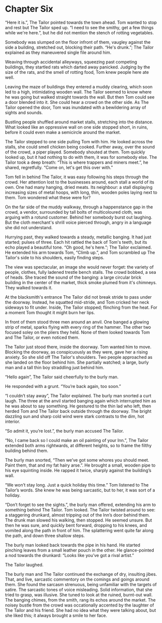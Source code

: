 # Chapter Six

“Here it is.”, The Tailor pointed towards the town ahead. Tom wanted to stop and rest but The Tailor sped up. “I need to see the smithy, get a few things while we're here.”, but he did not mention the stench of rotting vegetables.

Somebody was slumped on the floor infront of them, vaugley against the side a building, stretched out, blocking their path. “He's drunk.”; The Tailor explained as they maneuvered single file around him.

Weaving through accidental alleyways, squeezing past competing buildings, they startled rats which darted away panicked. Judging by the size of the rats, and the smell of rotting food, Tom knew people here ate well.

Leaving the maze of buildings they entered a muddy clearing, which soon led to a high, intimidating wooden wall. The Tailor seemed to know where he was going but walked straight towards the wall. But then Tom could see a door blended into it. She could hear a crowd on the other side. As The Tailor opened the door, Tom was inundated with a bewildering array of sights and sounds.

Bustling people shuffled around market stalls, stretching into the distance. What looked like an oppressive wall on one side stopped short, in ruins, before it could even make a semicircle around the market.

The Tailor stepped to one side pulling Tom with him. He looked across the stalls, she could smell chicken being cooked. Further away, over the sound of the crowd, a piper played. Somebody shouted at them. Tom quickly looked up, but it had nothing to do with them, it was for somebody else. The Tailor took a deep breath: “This is where trappers and miners meet.”, he shared, regretfully. “Come on, let's get this over with.”

Tom fell in behind The Tailor, it was easy following his steps through the crowd. Her attention lost to the businesses around, each stall a world of its own. One had many hanging, dried meats. Its neighbour: a stall displaying increasing sizes of metal hoops, with long, thin, wooden poles laying next to them. Tom wondered what these were for?

On the far side of the muddy walkway, through a happenstance gap in the crowd, a vendor, surrounded by tall bolts of multicoloured cloth, was arguing with a rotund customer. Behind her somebody burst out laughing. But the cloth merchant's shrill voice pierced through, angry in a language she did not understand.

Hurrying past, they walked towards a steady, metallic banging. It had just started; pulses of three. Each hit rattled the back of Tom's teeth, but its echo played a beautiful tone. “Oh good, he's here.”; The Tailor exclaimed. He extended his arm towards Tom, “Climb up.”, and Tom scrambled up The Tailor's side to his shoulders, easily finding steps. 

The view was spectacular, an image she would never forget: the variety of people, clothes, fully ladened trestle bench stalls. The crowd bobbed, a sea of heads. She traced the sound of the banging: a large circular brick building in the center of the market, thick smoke plumed from it's chimneys. They walked towards it.

At the blacksmith's entrance The Tailor did not break stride to pass under the doorway. Instead, he squatted mid-stride, and Tom cricked her neck sideways to fit under. Inside, The Tailor stopped; flinching from the heat. For a moment Tom thought it might burn her lips.

In front of them stood three men around an anvil. One banged a glowing strip of metal, sparks flying with every ring of the hammer. The other two focused soley on the pliers they held. None of them looked towards Tom and The Tailor, or even noticed them. 

The Tailor just stood there, inside the doorway. Tom wanted him to move. Blocking the doorway, as conspicuously as they were, gave her a rising anxiety. So she slid off The Tailor's shoulders. Two people approached as she landed on the floor behind him. She partially watched; a large, burly man and a tall thin boy straddling just behind him.

“Hello again”, The Tailor said cheerfully to the burly man.

He responded with a grunt. “You’re back again, too soon.”

“I couldn’t stay away”, The Tailor explained. The burly man snorted a curt laugh. The three at the anvil started banging again which interrupted him as he was about to say something. He gestured to the thin lad who left, then herded Tom and The Tailor back outside through the doorway. The bright dazzling sun and sharp cold wind were stark contrasts to the dim, hot interior.

“So admit it, you’re lost.”, the burly man accused The Tailor.

“No, I came back so I could make an oil painting of your Inn.”, The Tailor extended both arms rightwards, at different heights, so to frame the filthy building behind them.

The burly man snorted, “Then we’ve got some whores you should meet. Paint them, that and my fat hairy arse.”. He brought a small, wooden pipe to his eye squinting inside. He rapped it twice, sharply against the building’s wall.

“We won’t stay long. Just a quick holiday this time.” Tom listened to The Tailor’s words. She knew he was being sarcastic, but to her, it was sort of a holiday.

“Don’t forget to see the sights.”, the burly man offered, extending his arm to something behind The Tailor. Tom looked. The Tailor twisted around to see: a staggering drunkard, almost tripping out of the Inn’s door behind them. The drunk man slowed his walking, then stopped. He seemed unsure. But then he was sure, and quickly bent forward, dropping to his knees, and vomited along the path in front of him. The splattering went quite far along the path, and down three shallow steps.

The burly man looked back towards the pipe in his hand. He started pinching leaves from a small leather pouch in the other. He glance-pointed a nod towards the drunkard: “Looks like you’ve got a rival artist.”

The Tailor laughed.

The burly man and The Tailor continued the exchange of dry, insulting jibes. That, and live, sarcastic commentory on the comings and goings around them. She found the sarcasm strenuous, being unfamiliar with the targets of satire. The sarcastic tones of voice misleading. Solid information, that she tried to grasp, was illusive. She tuned to look at the ruined, burnt-out wall. The banging chimes, from the smith, rang its echos around the market. The noisey bustle from the crowd was occationally accented by the laughter of The Tailor and his friend. She had no idea what they were talking about, but she liked this; it always brought a smile to her face. 
